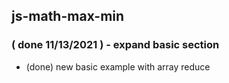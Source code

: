 ## js-math-max-min

### ( done 11/13/2021 ) - expand basic section
* (done) new basic example with array reduce
